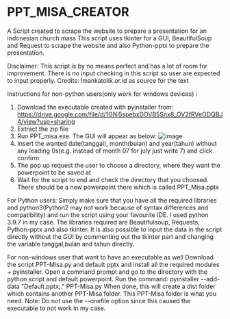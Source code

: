 # PPT_MISA_CREATOR

A Script created to scrape the website to prepare a presentation for an indonesian church mass
This script uses tkinter for a GUI, BeautifulSoup and Request to scrape the website and also Python-pptx to prepare the presentation.

Disclaimer: This script is by no means perfect and has a lot of room for improvement. There is no input checking in this script so user are expected to input properly.
Credits: Imankatolik.or.id as source for the text

Instructions for non-python users(only work for windows devices) :
1. Download the executable created with pyinstaller from:
https://drive.google.com/file/d/1GNi5spebxDOVB5Snx8_OV2fRVeODQBJ4/view?usp=sharing
2. Extract the zip file
3. Run PPT_misa.exe. The GUI will appear as below:
![image](https://user-images.githubusercontent.com/86009873/168170184-5de7f6df-7dfb-46e7-928a-b552b4c35cdb.png)
4. Insert the wanted date(tanggal), month(bulan) and year(tahun) without any leading 0s(e.g. instead of month 07 for july just write 7) and click confirm
5. The pop up request the user to choose a directory, where they want the powerpoint to be saved at
6. Wait for the script to end and check the directory that you choosed. There should be a new powerpoint there which is called PPT_Misa.pptx

For Python users:
Simply make sure that you have all the required libraries and python3(Python2 may not work because of syntax differences and compatibility) and run the script using your favourite IDE. 
I used python 3.9.7 in my case. The libraries required are Beautifulsoup, Requests, Python-pptx and also tkinter.
It is also possible to input the data in the script directly without the GUI by commenting out the tkinter part and changing the variable tanggal,bulan and tahun directly.

For non-windows user that want to have an executable as well
Download the script PPT-Misa.py and default pptx and install all the required modules + pyinstaller.
Open a command prompt and go to the directory with the python script and default powerpoint. Run the command:
pyinstaller --add-data "Default.pptx;." PPT-Misa.py
When done, this will create a dist folder which contains another PPT-Misa folder. This PPT-Misa folder is what you need.
Note: Do not use the --onefile option since this caused the executable to not work in my case.
